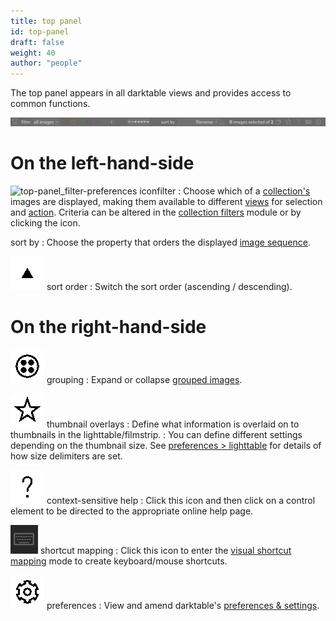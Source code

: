```yaml
---
title: top panel
id: top-panel
draft: false
weight: 40
author: "people"
---
```


The top panel appears in all darktable views and provides access to common functions.

![top-panel](./top-panel/top-panel.png#w100)

# On the left-hand-side

![top-panel_filter-preferences icon](./top-panel/top-panel_filter-preferences.png#icon)filter
: Choose which of a [collection's](../../lighttable/digital-asset-management/collections/) images are displayed, making them available to different [views](../..//overview/user-interface/views/) for selection and [action](../../module-reference/utility-modules/lighttable/selected-image/). Criteria can be altered in the [collection filters](../../module-reference/utility-modules/shared/collection-filters.md) module or by clicking the icon.

sort by
: Choose the property that orders the displayed [image sequence](../../lighttable/digital-asset-management/sequence     ).

![top-panel_sort-order icon](./top-panel/top-panel_sort-order.png#icon) sort order
: Switch the sort order (ascending / descending).

# On the right-hand-side

![top panel_grouping icon](./top-panel/top-panel_grouping.png#icon) grouping
: Expand or collapse [grouped images](../../lighttable/digital-asset-management/grouping.md).

![top panel_overlays icon](./top-panel/top-panel_overlays.png#icon) thumbnail overlays
: Define what information is overlaid on to thumbnails in the lighttable/filmstrip.
: You can define different settings depending on the thumbnail size. See [preferences > lighttable](../../preferences-settings/lighttable.md#thumbnails) for details of how size delimiters are set.

![top panel_help icon](./top-panel/top-panel_help.png#icon) context-sensitive help
: Click this icon and then click on a control element to be directed to the appropriate online help page.

![top panel shortcut mapping icon](./top-panel/top-panel_shortcut.png#icon) shortcut mapping
: Click this icon to enter the [visual shortcut mapping](../../preferences-settings/shortcuts.md#visual-shortcut-mapping) mode to create keyboard/mouse shortcuts.

![top panel_preferences icon](./top-panel/top-panel_preferences.png#icon) preferences
: View and amend darktable's [preferences & settings](../../preferences-settings/_index.md).

